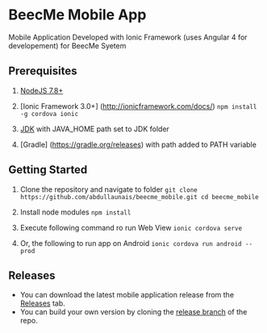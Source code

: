 # BeecMe Mobile App
Mobile Application Developed with Ionic Framework (uses Angular 4 for developement) for BeecMe Syetem

## Prerequisites
1. [NodeJS 7.8+](https://nodejs.org/en/download/current)

2. [Ionic Framework 3.0+] (http://ionicframework.com/docs/)
`npm install -g cordova ionic`

3. [JDK](http://www.oracle.com/technetwork/java/javase/downloads/) with JAVA_HOME path set to JDK folder

4. [Gradle] (https://gradle.org/releases) with path added to PATH variable

## Getting Started
1. Clone the repository and navigate to folder
`
git clone https://github.com/abdullaunais/beecme_mobile.git
cd beecme_mobile
`

3. Install node modules
`npm install`

4. Execute following  command ro run Web View
`ionic cordova serve`

5. Or, the following to run app on Android
`ionic cordova run android --prod`

## Releases
* You can download the latest mobile application release from the [Releases](./releases "BeecMe Releases") tab.
* You can build your own version by cloning the [release branch](./tree/release "Release Branch") of the repo.